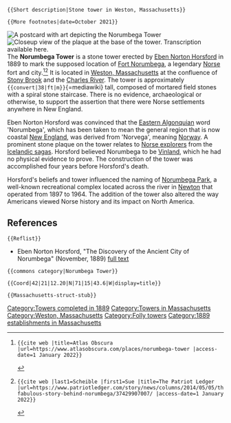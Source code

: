 ```{=mediawiki}
{{Short description|Stone tower in Weston, Massachusetts}}
```
```{=mediawiki}
{{More footnotes|date=October 2021}}
```
![A [postcard](postcard "wikilink") with art depicting the Norumbega
Tower](Norumbega-postcard.jpg "A postcard with art depicting the Norumbega Tower")
![Closeup view of the plaque at the base of the tower. Transcription
available
[here](https://newenglandnomad2015.com/2017/05/04/norumbega-tower-weston-ma/).](WestonMA_NorumbegaTowerPlaque.jpg "Closeup view of the plaque at the base of the tower. Transcription available here.")
The **Norumbega Tower** is a stone tower erected by [Eben Norton
Horsford](Eben_Norton_Horsford "wikilink") in 1889 to mark the supposed
location of [Fort Norumbega](Fort_Norumbega "wikilink"), a legendary
[Norse](Norsemen "wikilink") fort and city.[^1][^2] It is located in
[Weston, Massachusetts](Weston,_Massachusetts "wikilink") at the
confluence of [Stony Brook](Stony_Brook_(Waltham) "wikilink") and the
[Charles River](Charles_River "wikilink"). The tower is approximately
`{{convert|38|ft|m}}`{=mediawiki} tall, composed of mortared field
stones with a spiral stone staircase. There is no evidence,
archaeological or otherwise, to support the assertion that there were
Norse settlements anywhere in New England.

Eben Norton Horsford was convinced that the [Eastern
Algonquian](Eastern_Algonquian "wikilink") word \'Norumbega\', which has
been taken to mean the general region that is now coastal [New
England](New_England "wikilink"), was derived from \'Norvega\', meaning
[Norway](Norway "wikilink"). A prominent stone plaque on the tower
relates to [Norse
explorers](Norse_colonization_of_North_America "wikilink") from the
[Icelandic sagas](Icelandic_sagas "wikilink"). Horsford believed
Norumbega to be [Vinland](Vinland "wikilink"), which he had no physical
evidence to prove. The construction of the tower was accomplished four
years before Horsford\'s death.

Horsford\'s beliefs and tower influenced the naming of [Norumbega
Park](Norumbega_Park "wikilink"), a well-known recreational complex
located across the river in [Newton](Newton,_Massachusetts "wikilink")
that operated from 1897 to 1964. The addition of the tower also altered
the way Americans viewed Norse history and its impact on North America.

## References

```{=mediawiki}
{{Reflist}}
```
-   Eben Norton Horsford, \"The Discovery of the Ancient City of
    Norumbega\" (November, 1889) [full
    text](https://books.google.com/books?id=c2ETAAAAYAAJ)

```{=mediawiki}
{{commons category|Norumbega Tower}}
```
```{=mediawiki}
{{Coord|42|21|12.20|N|71|15|43.6|W|display=title}}
```
```{=mediawiki}
{{Massachusetts-struct-stub}}
```
[Category:Towers completed in
1889](Category:Towers_completed_in_1889 "wikilink") [Category:Towers in
Massachusetts](Category:Towers_in_Massachusetts "wikilink")
[Category:Weston,
Massachusetts](Category:Weston,_Massachusetts "wikilink")
[Category:Folly towers](Category:Folly_towers "wikilink") [Category:1889
establishments in
Massachusetts](Category:1889_establishments_in_Massachusetts "wikilink")

[^1]:
    ```{=mediawiki}
    {{cite web |title=Atlas Obscura |url=https://www.atlasobscura.com/places/norumbega-tower |access-date=1 January 2022}}
    ```

[^2]:
    ```{=mediawiki}
    {{cite web |last1=Scheible |first1=Sue |title=The Patriot Ledger |url=https://www.patriotledger.com/story/news/columns/2014/05/05/the-fabulous-story-behind-norumbega/37429907007/ |access-date=1 January 2022}}
    ```
